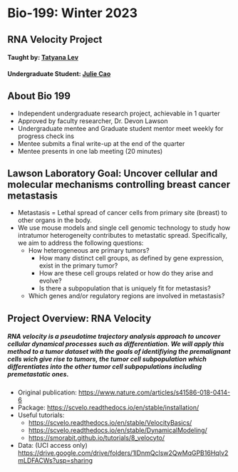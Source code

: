 # Bio-199: Winter 2023
## RNA Velocity Project
#### Taught by: [Tatyana Lev](https://github.com/TatyanaLev)
#### Undergraduate Student: [Julie Cao](https://github.com/juliethecao/bio-199) 

## About Bio 199 

* Independent undergraduate research project, achievable in 1 quarter
* Approved by faculty researcher, Dr. Devon Lawson
* Undergraduate mentee and Graduate student mentor meet weekly for progress check ins
* Mentee submits a final write-up at the end of the quarter
* Mentee presents in one lab meeting (20 minutes)

## Lawson Laboratory Goal: Uncover cellular and molecular mechanisms controlling breast cancer metastasis

* Metastasis = Lethal spread of cancer cells from primary site (breast) to other organs in the body. 
* We use mouse models and single cell genomic technology to study how intratumor heterogeneity contributes to metastatic spread. Specifically, we aim to address the following questions:
   * How heterogeneous are primary tumors?
      * How many distinct cell groups, as defined by gene expression, exist in the primary tumor?
      * How are these cell groups related or how do they arise and evolve?
      * Is there a subpopulation that is uniquely fit for metastasis?
   * Which genes and/or regulatory regions are involved in metastasis?

## Project Overview: RNA Velocity
##### RNA velocity is a pseudotime trajectory analysis approach to uncover cellular dynamical processes such as differentiation. We will apply this method to a tumor dataset with the goals of identifiying the premalignant cells wich give rise to tumors, the tumor cell subpopulation which differentiates into the other tumor cell subpopulations including premetastatic ones. 

* Original publication: https://www.nature.com/articles/s41586-018-0414-6
* Package: https://scvelo.readthedocs.io/en/stable/installation/
* Useful tutorials: 
    * https://scvelo.readthedocs.io/en/stable/VelocityBasics/
    * https://scvelo.readthedocs.io/en/stable/DynamicalModeling/
    * https://smorabit.github.io/tutorials/8_velocyto/
* Data: (UCI access only) https://drive.google.com/drive/folders/1lDnmQclsw2QwMqGPB16HqIv2mLDFACWs?usp=sharing
